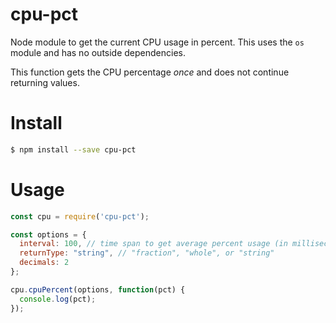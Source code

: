 # cpu-pct
Node module to get the current CPU usage in percent. This uses the `os` module and has no outside dependencies.

This function gets the CPU percentage _once_ and does not continue returning values.

# Install

```sh
$ npm install --save cpu-pct
```

# Usage

```js
const cpu = require('cpu-pct');

const options = {
  interval: 100, // time span to get average percent usage (in milliseconds)
  returnType: "string", // "fraction", "whole", or "string"
  decimals: 2
};

cpu.cpuPercent(options, function(pct) {
  console.log(pct);
});
```
